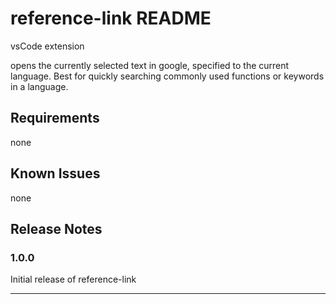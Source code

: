 # reference-link README
vsCode extension

opens the currently selected text in google, specified to the current language.
Best for quickly searching commonly used functions or keywords in a language.

## Requirements

none

## Known Issues

none

## Release Notes

### 1.0.0

Initial release of reference-link

---
